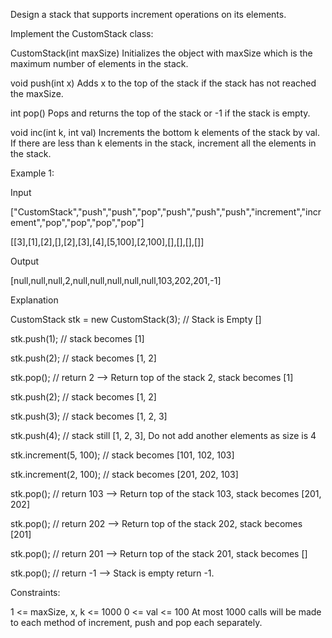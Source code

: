 

Design a stack that supports increment operations on its elements.

Implement the CustomStack class:

CustomStack(int maxSize) Initializes the object with maxSize which is the maximum number of elements in the stack.

void push(int x) Adds x to the top of the stack if the stack has not reached the maxSize.

int pop() Pops and returns the top of the stack or -1 if the stack is empty.

void inc(int k, int val) Increments the bottom k elements of the stack by val. If there are less than k elements in the stack, increment all the elements in the stack.
 

Example 1:

Input

["CustomStack","push","push","pop","push","push","push","increment","increment","pop","pop","pop","pop"]

[[3],[1],[2],[],[2],[3],[4],[5,100],[2,100],[],[],[],[]]

Output

[null,null,null,2,null,null,null,null,null,103,202,201,-1]

Explanation

CustomStack stk = new CustomStack(3); // Stack is Empty []

stk.push(1);                          // stack becomes [1]

stk.push(2);                          // stack becomes [1, 2]

stk.pop();                            // return 2 --> Return top of the stack 2, stack becomes [1]

stk.push(2);                          // stack becomes [1, 2]

stk.push(3);                          // stack becomes [1, 2, 3]

stk.push(4);                          // stack still [1, 2, 3], Do not add another elements as size is 4

stk.increment(5, 100);                // stack becomes [101, 102, 103]

stk.increment(2, 100);                // stack becomes [201, 202, 103]

stk.pop();                            // return 103 --> Return top of the stack 103, stack becomes [201, 202]

stk.pop();                            // return 202 --> Return top of the stack 202, stack becomes [201]

stk.pop();                            // return 201 --> Return top of the stack 201, stack becomes []

stk.pop();                            // return -1 --> Stack is empty return -1.
 

Constraints:

1 <= maxSize, x, k <= 1000
0 <= val <= 100
At most 1000 calls will be made to each method of increment, push and pop each separately.